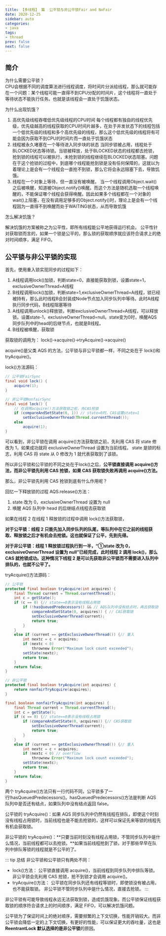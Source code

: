 ```yaml
---
title: 【多线程】 篇  公平锁与非公平锁Fair and NoFair
date: 2020-12-25
sidebar: auto
categories:
- java
tags:
- thread
prev: false
next: false
---
```


## 简介
为什么需要公平锁？  
CPU会根据不同的调度算法进行线程调度，将时间片分派给线程，那么就可能存在一个问题：某个线程可能一直得不到CPU分配的时间片，这个线程将一直处于等待状态不能执行任务。也就是该线程会一直处于饥饿状态。

为什么出现饥饿？

1. 高优先级线程吞噬低优先级线程的CPU时间
    每个线程都有独自的线程优先级，优先级越高的线程获取的CPU时间片越多，在处于并发状态下的线程包括一个低优先级的线程和多个高优先级的线程，那么这个低优先级的线程将有可能会因为获取不到CPU的时间片而一直处于饥饿状态
2. 线程被永久堵塞在一个等待进入同步块的状态
    当同步锁被占用，线程处于BLOCKED状态等待锁。当锁被释放，处于BLOCKED状态的线程都去抢锁，抢到锁的线程可以被执行，未抢到锁的线程继续在BLOCKED状态阻塞。问题在于这个抢锁的过程中，到底哪个线程能抢到锁是没有任何保障的，这就以为着理论上是会有一个线程会一直抢不到锁，那么它将会永远阻塞下去，导致饥饿。
3. 线程在一个对象上等待，但一直没有被唤醒。
    当一个线程调用Object.wait()之后被唤醒，知道被Object.notify()唤醒。而这个方法是随机选取一个线程唤醒的，不能保证哪个线程会获得唤醒。因此如果多个线程都在一个对象的wait()上阻塞，在没有调用足够多的Object.notify()时，理论上是会有一个线程因为一直得不到唤醒而处于WAITING状态，从而导致饥饿


怎么解决饥饿？  

解决饥饿的方案被称之为公平性，即所有线程能公平地获得运行机会。
公平性针对获取锁而言的，如果一个锁是公平的，那么锁的获取顺序就应该符合请求上的绝对时间顺序，满足 FIFO。

## 公平锁与非公平锁的实现

首先，使用重入锁实现同步的过程如下：

1. A线程调用lock()加锁，判断state=0，直接能获取到锁，设置state=1，exclusiveOwnerThread=A线程
2. B线程调用lock()加锁，判断state=1,exclusiveOwnerThread=A线程，锁已经被持有，那么此时线程B会封装成Node节点加入同步队列中等待。此时A线程执行同步代码，B线程阻塞等待
3. A线程调用unlock()释放锁，判断exclusiveOwnerThread=A线程，可以释放锁。设置state-1，exclusiveOwnerThread=null。state变为0时，唤醒AQS同步队列中的head的后继节点，也就是B线程。
4. B线程被唤醒，获取锁

获取锁的调用为： lock()->acquire()->tryAcquire()->acquire()

acquire()是父类 AQS 的方法，公平锁与非公平锁都一样，不同之处在于 lock()和 tryAcquire()。

lock()方法源码：

```java
// 公平锁FairSync
final void lock() {
    acquire(1);
}

// 非公平锁NonfairSync
final void lock() {
    // 在调用acquire()方法获取锁之前，先CAS抢锁
    if (compareAndSetState(0, 1)) // state=0时，CAS设置state=1
        setExclusiveOwnerThread(Thread.currentThread());
    else
        acquire(1);
}
```
可以看到，非公平锁在调用 acquire()方法获取锁之前，先利用 CAS 将 state 修改为 1，如果成功就将 exclusiveOwnerThread 设置为当前线程。
state 是锁的标志，利用 CAS 将 state 从 0 修改为 1 就代表获取到了该锁。

所以非公平锁和公平锁的不同之处在于lock()之后，**公平锁直接调用 acquire()方法，而非公平锁先利用 CAS 抢锁，如果 CAS 获取锁失败再调用 acquire()方法。**


那么，非公平锁先利用 CAS 抢锁到底有什么作用呢？

回忆一下释放锁的过程 AQS.release()方法：

1. state 改为 0，exclusiveOwnerThread 设置为 null
2. 唤醒 AQS 队列中 head 的后继结点线程去获取锁

如果在线程 2 在线程 1 释放锁的过程中调用 lock()方法获取锁，

**对于公平锁：线程 2 只能先加入同步队列的队尾，等队列中在它之前的线程获取、释放锁之后才有机会去抢锁。这也就保证了公平，先到先得。**

**对于非公平锁：线程 1 释放锁过程执行到一半，“①state 改为 0，exclusiveOwnerThread 设置为 null”已经完成，此时线程 2 调用 lock()，那么 CAS 就抢锁成功。这种情况下线程 2 是可以先获取非公平锁而不需要进入队列中排队的，也就不公平了。**

tryAcquire()方法源码：
```java
// 公平锁
protected final boolean tryAcquire(int acquires) {
    final Thread current = Thread.currentThread();
    int c = getState();
    if (c == 0) {// state==0表示没有线程占用锁
        if (!hasQueuedPredecessors() && // AQS队列中没有结点时，再去获取锁
            compareAndSetState(0, acquires)) { // CAS获取锁
            setExclusiveOwnerThread(current);
            return true;
        }
    }
    else if (current == getExclusiveOwnerThread()) {// 重入
        int nextc = c + acquires;
        if (nextc < 0)
            thrownew Error("Maximum lock count exceeded");
        setState(nextc);
        return true;
    }
    return false;
}

// 非公平锁
protected final boolean tryAcquire(int acquires) {
    return nonfairTryAcquire(acquires);
}

final boolean nonfairTryAcquire(int acquires) {
    final Thread current = Thread.currentThread();
    int c = getState();
    if (c == 0) {// state==0表示没有线程占用锁
        if (compareAndSetState(0, acquires)) {// CAS获取锁
            setExclusiveOwnerThread(current);
            return true;
        }
    }
    else if (current == getExclusiveOwnerThread()) {// 重入
        int nextc = c + acquires;
        if (nextc < 0) // overflow
            thrownew Error("Maximum lock count exceeded");
        setState(nextc);
        return true;
    }
    return false;
}
```

两个 tryAcquire()方法只有一行代码不同，公平锁多了一行!hasQueuedPredecessors()。hasQueuedPredecessors()方法是判断 AQS 队列中是否还有结点，如果队列中没有结点返回 false。

公平锁的 tryAcquire()：如果 AQS 同步队列中仍然有线程在排队，即使这个时刻没有线程占用锁时，当前线程也是不能去抢锁的，这样可以保证先来等锁的线程先有机会获取锁。

非公平锁的 tryAcquire()：**只要当前时刻没有线程占用锁，不管同步队列中是什么情况，当前线程都可以去抢锁。**如果当前线程抢到了锁，对于那些早早在队列中排队等锁的线程就是不公平的了。

::: tip 总结
非公平锁和公平锁只有两处不同：
- lock()方法：
    公平锁直接调用 acquire()，当前线程到同步队列中排队等锁。
    非公平锁会先利用 CAS 抢锁，抢不到锁才会调用 acquire()。
- tryAcquire()方法：
    公平锁在同步队列还有线程等锁时，即使锁没有被占用，也不能获取锁。
    非公平锁不管同步队列中是什么情况，直接去抢锁。
:::


非公平锁有可能导致线程永远无法获取到锁，造成饥饿现象。而公平锁保证线程获取锁的顺序符合请求上的时间顺序，满足 FIFO，可以解决饥饿问题。

公平锁为了保证时间上的绝对顺序，需要频繁的上下文切换，性能开销较大。而非公平锁会降低一定的上下文切换，有更好的性能，可以保证更大的吞吐量，这也是 **ReentrantLock 默认选择的是非公平锁**的原因。